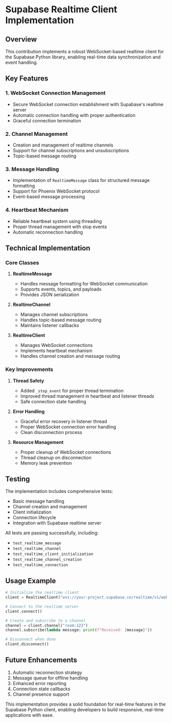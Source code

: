 # Supabase Realtime Client Implementation

## Overview
This contribution implements a robust WebSocket-based realtime client for the Supabase Python library, enabling real-time data synchronization and event handling.

## Key Features

### 1. WebSocket Connection Management
- Secure WebSocket connection establishment with Supabase's realtime server
- Automatic connection handling with proper authentication
- Graceful connection termination

### 2. Channel Management
- Creation and management of realtime channels
- Support for channel subscriptions and unsubscriptions
- Topic-based message routing

### 3. Message Handling
- Implementation of `RealtimeMessage` class for structured message formatting
- Support for Phoenix WebSocket protocol
- Event-based message processing

### 4. Heartbeat Mechanism
- Reliable heartbeat system using threading
- Proper thread management with stop events
- Automatic reconnection handling

## Technical Implementation

### Core Classes

1. **RealtimeMessage**
   - Handles message formatting for WebSocket communication
   - Supports events, topics, and payloads
   - Provides JSON serialization

2. **RealtimeChannel**
   - Manages channel subscriptions
   - Handles topic-based message routing
   - Maintains listener callbacks

3. **RealtimeClient**
   - Manages WebSocket connections
   - Implements heartbeat mechanism
   - Handles channel creation and message routing

### Key Improvements
1. **Thread Safety**
   - Added `_stop_event` for proper thread termination
   - Improved thread management in heartbeat and listener threads
   - Safe connection state handling

2. **Error Handling**
   - Graceful error recovery in listener thread
   - Proper WebSocket connection error handling
   - Clean disconnection process

3. **Resource Management**
   - Proper cleanup of WebSocket connections
   - Thread cleanup on disconnection
   - Memory leak prevention

## Testing
The implementation includes comprehensive tests:
- Basic message handling
- Channel creation and management
- Client initialization
- Connection lifecycle
- Integration with Supabase realtime server

All tests are passing successfully, including:
- `test_realtime_message`
- `test_realtime_channel`
- `test_realtime_client_initialization`
- `test_realtime_channel_creation`
- `test_realtime_connection`

## Usage Example
```python
# Initialize the realtime client
client = RealtimeClient("wss://your-project.supabase.co/realtime/v1/websocket", "your-anon-key")

# Connect to the realtime server
client.connect()

# Create and subscribe to a channel
channel = client.channel("room:123")
channel.subscribe(lambda message: print(f"Received: {message}"))

# Disconnect when done
client.disconnect()
```

## Future Enhancements
1. Automatic reconnection strategy
2. Message queue for offline handling
3. Enhanced error reporting
4. Connection state callbacks
5. Channel presence support

This implementation provides a solid foundation for real-time features in the Supabase Python client, enabling developers to build responsive, real-time applications with ease.
        